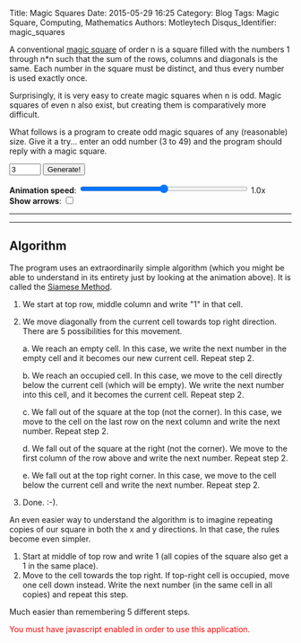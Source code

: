 Title: Magic Squares
Date: 2015-05-29 16:25
Category: Blog
Tags: Magic Square, Computing, Mathematics
Authors: Motleytech
Disqus_Identifier: magic_squares

A conventional [magic square](http://en.wikipedia.org/wiki/Magic_square) of order n is a square filled with the numbers 1 through n\*n such that the sum of the rows, columns and diagonals is the same. Each number in the square must be distinct, and thus every number is used exactly once.

Surprisingly, it is very easy to create magic squares when n is odd. Magic squares of even n also exist, but creating them is comparatively more difficult.

What follows is a program to create odd magic squares of any (reasonable) size. Give it a try... enter an odd number (3 to 49) and the program should reply with a magic square.

<script src="/js/magicSquare.js"></script>

<input id="sqsize" type="number" min="3" max="49" step="2" class="form-control" value="3" />
<button id="btngenerate" onclick="magicSquare.onGenerate()" class="btn btn-info" type="button">Generate!</button>
<span id="errorspan" class="label label-danger"></span>

**Animation speed**: <input id="aspeed" type="range" min="0" max="10" step="1" value="5" oninput="magicSquare.updateAnimSpeed()" style="width: 300px"/> <span id="viewspeed">1.0x</span><br />
**Show arrows**: <input id="ashow" type="checkbox" onchange="magicSquare.updateAnimShow()"/>


<hr />

<div id="magicsquare"></div>

<hr />

## Algorithm

The program uses an extraordinarily simple algorithm (which you might be able to understand in its entirety just by looking at the animation above). It is called the [Siamese Method](https://en.wikipedia.org/wiki/Siamese_method).

1. We start at top row, middle column and write "1" in that cell.
2. We move diagonally from the current cell towards top right direction. There are 5 possibilities for this movement.

    a. We reach an empty cell. In this case, we write the next number in the empty cell and it becomes our new current cell. Repeat step 2.

    b. We reach an occupied cell. In this case, we move to the cell directly below the current cell (which will be empty). We write the next number into this cell, and it becomes the current cell. Repeat step 2.

    c. We fall out of the square at the top (not the corner). In this case, we move to the cell on the last row on the next column and write the next number. Repeat step 2.

    d. We fall out of the square at the right (not the corner). We move to the first column of the row above and write the next number. Repeat step 2.

    e. We fall out at the top right corner. In this case, we move to the cell below the current cell and write the next number. Repeat step 2.

3. Done. :-).

An even easier way to understand the algorithm is to imagine repeating copies of our square in both the x and y directions. In that case, the rules become even simpler.

1. Start at middle of top row and write 1 (all copies of the square also get a 1 in the same place).
2. Move to the cell towards the top right. If top-right cell is occupied, move one cell down instead. Write the next number (in the same cell in all copies) and repeat this step.

Much easier than remembering 5 different steps.


<div style="position: fixed">
  <img class="arrows" id="greenarrowtopright" src="images/right-arrow-green.svg"
      style="transform: rotate(-45deg); display: none"
  />
</div>
<div style="position: fixed">
  <img class="arrows" id="greenarrowleft" src="images/right-arrow-green.svg"
      style="transform: rotate(180deg); display: none"
   />
</div>
<div style="position: fixed">
  <img class="arrows" id="greenarrowdown" src="images/right-arrow-green.svg"
      style="transform: rotate(90deg); display: none"
  />
</div>
<div style="position: fixed">
  <img class="arrows" id="redarrowleft" src="images/right-arrow-red.svg"
      style="transform: rotate(180deg); display: none"
  />
</div>
<div style="position: fixed">
  <img class="arrows" id="redarrowdown" src="images/right-arrow-red.svg"
      style="transform: rotate(90deg); display: none"
  />
</div>
<div style="position: fixed">
  <img class="arrows" id="redarrowtopright" src="images/right-arrow-red.svg"
      style="transform: rotate(-45deg); display: none"
  />
</div>
<div style="position: fixed">
  <img class="arrows" id="orangearrowtopright" src="images/right-arrow-orange.svg"
      style="transform: rotate(-45deg); display: none"
  />
</div>
<script>
  window.onload = function () { magicSquare.initialize() }
</script>
<noscript style="color:red">
  You must have javascript enabled in order to use this application.
</noscript>
